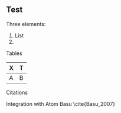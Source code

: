 ## Test

Three elements:
1. List
2. 
Tables

| X | T |
|---|---|
|A  | B |

Citations

Integration with Atom
Basu \cite{Basu_2007}